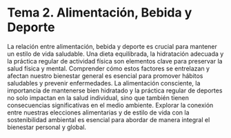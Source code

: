 # Tema 2. Alimentación, Bebida y Deporte
La relación entre alimentación, bebida y deporte es crucial para mantener un estilo de vida saludable. Una dieta equilibrada, la hidratación adecuada y la práctica regular de actividad física son elementos clave para preservar la salud física y mental. Comprender cómo estos factores se entrelazan y afectan nuestro bienestar general es esencial para promover hábitos saludables y prevenir enfermedades.
La alimentación consciente, la importancia de mantenerse bien hidratado y la práctica regular de deportes no solo impactan en la salud individual, sino que también tienen consecuencias significativas en el medio ambiente. Explorar la conexión entre nuestras elecciones alimentarias y de estilo de vida con la sostenibilidad ambiental es esencial para abordar de manera integral el bienestar personal y global.